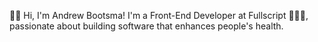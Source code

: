 👋🏻 Hi, I'm Andrew Bootsma! I'm a Front-End Developer at Fullscript 🧑🏼‍💻, passionate about building software that enhances people's health.

<!--
**Andrew-Bootsma/Andrew-Bootsma** is a ✨ _special_ ✨ repository because its `README.md` (this file) appears on your GitHub profile.

Here are some ideas to get you started:

- 🔭 I’m currently working on ...
- 🌱 I’m currently learning ...
- 👯 I’m looking to collaborate on ...
- 🤔 I’m looking for help with ...
- 💬 Ask me about ...
- 📫 How to reach me: ...
- 😄 Pronouns: ...
- ⚡ Fun fact: ...
-->
